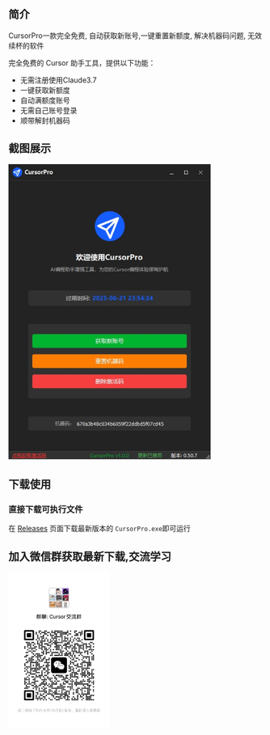 ## 简介
CursorPro一款完全免费, 自动获取新账号,一键重置新额度, 解决机器码问题, 无效续杯的软件

完全免费的 Cursor 助手工具，提供以下功能：
- 无需注册使用Claude3.7
- 一键获取新额度
- 自动满额度账号
- 无需自己账号登录
- 顺带解封机器码

## 截图展示

<img src="screenshot.png" alt="CursorPro" width="400">

## 下载使用

### 直接下载可执行文件

在 [Releases](https://github.com/FFMSR/CursorPro/releases) 页面下载最新版本的 `CursorPro.exe`即可运行

## 加入微信群获取最新下载,交流学习

<img src="qrcode.jpg" alt="CursorPro" width="200">
